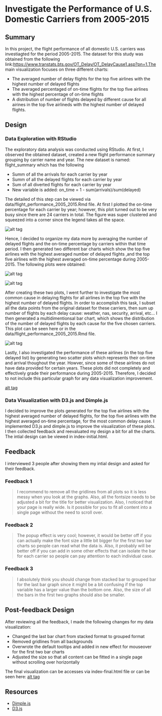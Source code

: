 # Investigate the Performance of U.S. Domestic Carriers from 2005-2015

## Summary 

In this project, the flight performance of all domestic U.S. carriers was investiagted for the period 2005-2015. The dataset for this study was obtained from the following link:https://www.transtats.bts.gov/OT_Delay/OT_DelayCause1.asp?pn=1.The main visualization focuses on three different charts:
+ The averaged number of delay flights for the top five airlines with the highest number of delayed flights
+ The averaged percentaged of on-time flights for the top five airlines with the highest percentage of on-time flights
+ A distribution of number of flights delayed by different cause for all airines in the top five airlineds with the highest number of delayed flights.  

## Design 

### Data Exploration with RStudio 

The exploratory data analysis was conducted using RStudio. At first, I observed the obtained dataset, created a new flight performance summary grouping by carrier name and year. The new dataset is named: flight_summary which has the following 
+ Summ of all the arrivals for each carrier by year
+ Summ of all the delayed flights for each carrier by year
+ Sum of all diverted flights for each carrier by year
+ New variable is added: on_time = 1 - sum(arrivals)/sum(delayed)

The detailed of this step can be viewed via data/flight_performance_2005_2015.Rmd file. At first I plotted the on-time percentage for each carrier by year; however, this plot turned out to be very busy since there are 24 carriers in total. The figure was super clustered and squeezed into a corner since the legend takes all the space.

![alt tag](https://github.com/HuongIvyNguyen/flight_performance/blob/master/figures/pic1.png)

Hence, I decided to organize my data more by averaging the number of delayed flights and the on-time percentage by carriers within that time period. I then generated two different bar charts which show the top five airlines with the highest averaged number of delayed flights ,and the top five airlines with the highest averaged on-time percentage during 2005-2015. The following plots were obtained: 

![alt tag](https://github.com/HuongIvyNguyen/flight_performance/blob/master/figures/pic2.png)

![alt tag](https://github.com/HuongIvyNguyen/flight_performance/blob/master/figures/pic3.png)

After creating these two plots, I went further to investigate the most common cause in delaying flights for all airlines in the top five with the highest number of delayed flights. In order to accomplish this task, I subset all the data points from the original dataset for these carriers, then sum up number of flights by each delay cause: weather, nas, security, arrival, etc... I then generated a multidimentionsal bar chart, which shows the distribution of the number of delayed flights by each cause for the five chosen carriers. This plot can be seen here or in the data/flight_performance_2005_2015.Rmd file. 

![alt tag](https://github.com/HuongIvyNguyen/flight_performance/blob/master/figures/pic4.png) 

Lastly, I also investigated the performance of these airlines (in the top five delayed list) by generating two scatter plots which represents their on-time and arrival thoughout the year. Howver, since some of these airlines do not have data provided for certain years. These plots did not completely and effectively grade their performance during 2005-2015. Therefore, I decided to not include this particular graph for any data visualization improvement. 

[alt tag](https://github.com/HuongIvyNguyen/flight_performance/blob/master/figures/pic5.png)

### Data Visualization with D3.js and Dimple.js
I decided to improve the plots generated for the top five airlines with the highest averaged number of delayed flights, for the top five airlines with the highest averaged on-time percentage, for the most common delay cause. I implemented D3.js and dimple.js to improve the visualization of these plots. I then collected feedback and reevaluated my design a bit for all the charts. The intial design can be viewed in index-initial.html.

## Feedback
 I interviewed 3 people after showing them my intial design and asked for their feedback. 

### Feedback 1
> I recommend to remove all the gridlines from all plots so it is less messy when you look at the graphs. Also, all the fontsize needs to be adjusted a bit for the title for better visualization. Also, I noticed that your page is really wide. Is it possible for you to fit all content into a single page without the need to scroll over. 

### Feedback 2
> The popup effect is very cool; however, it would be better off if you can actually make the font size a little bit bigger for the first two bar charts so people can read what the data is. Also, it probably will be better off if you can add in some other effects that can isolate the bar for each carrier so people can pay attention to each individual case. 

### Feedback 3
> I absolutely think you should change from stacked bar to grouped bar for the last bar graph since it might be a bit confusing if the top variable has a larger value than the bottom one. Also, the size of all the bars in the first two graphs should also be smaller. 

## Post-feedback Design
After reviewing all the feedback, I made the following changes for my data visualization: 
+ Changed the last bar chart from stacked format to grouped format
+ Removed gridlines from all backgrounds
+ Overwrote the default tooltips and added in new effect for mouseover for the first two bar charts
+ Adjusted the size so that all content can be fitted in a single page without scrolling over horizontally

The final visualization can be accesses via index-final.html file or can be seen here:
[alt tag](https://github.com/HuongIvyNguyen/flight_performance/blob/master/index-final.html)


## Resources
+ [Dimple.js](http://dimplejs.org/)
+ [D3.js](https://d3js.org/)
